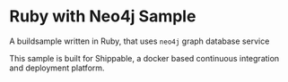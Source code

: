 Ruby with Neo4j Sample
=================
A buildsample written in Ruby, that uses `neo4j` graph database service

This sample is built for Shippable, a docker based continuous integration and deployment platform.
